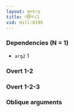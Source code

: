 ```yaml
---
layout: entry
title: འཁྲོལ་√1
vid: Hill:0195
---
```

### Dependencies (N = 1)
* `arg2` 1


### Overt 1-2


### Overt 1-2-3


### Oblique arguments
